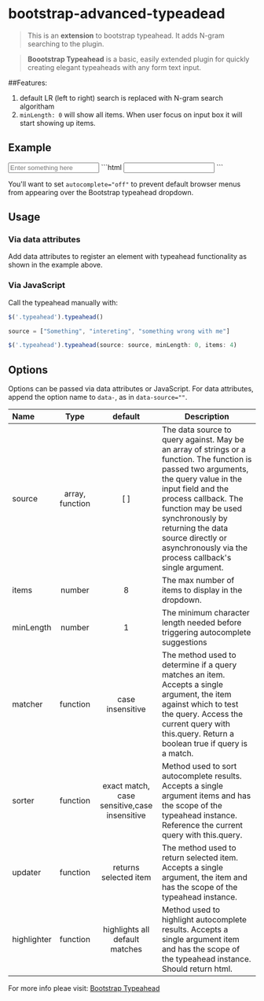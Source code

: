 bootstrap-advanced-typeadead
============================

>This is an **extension** to bootstrap typeahead. It adds N-gram searching to the plugin.

>**Boootstrap Typeahead** is a basic, easily extended plugin for quickly creating elegant typeaheads with any form text input.

##Features:

1. default LR (left to right) search is replaced with N-gram search algoritham
2. `minLength: 0` will show all items. When user focus on input box it will start showing up items.

## Example

<input type="text" data-provide="typeahead" placeholder="Enter something here">
```html
<input type="text" data-provide="typeahead">
```

You'll want to set `autocomplete="off"` to prevent default browser menus from appearing over the Bootstrap typeahead dropdown.
## Usage

### Via data attributes
Add data attributes to register an element with typeahead functionality as shown in the example above.

### Via JavaScript
Call the typeahead manually with:

```javascript
$('.typeahead').typeahead()
```
```javascript
source = ["Something", "intereting", "something wrong with me"]

$('.typeahead').typeahead(source: source, minLength: 0, items: 4)
```
## Options
Options can be passed via data attributes or JavaScript. For data attributes, append the option name to `data-`, as in `data-source=""`.


Name  | Type | default | Description
:---|:---:|:---:|---
source  |   array, function |   [ ] |   The data source to query against. May be an array of strings or a function. The function is passed two arguments, the query value in the input field and the process callback. The function may be used synchronously by returning the data source directly or asynchronously via the process callback's single argument.
items | number  | 8 | The max number of items to display in the dropdown.
minLength | number |  1 | The minimum character length needed before triggering autocomplete suggestions
matcher | function |  case insensitive |  The method used to determine if a query matches an item. Accepts a single argument, the item against which to test the query. Access the current query with this.query. Return a boolean true if query is a match.
sorter |  function |  exact match, case sensitive,case insensitive |  Method used to sort autocomplete results. Accepts a single argument items and has the scope of the typeahead instance. Reference the current query with this.query.
updater | function |  returns selected item | The method used to return selected item. Accepts a single argument, the item and has the scope of the typeahead instance.
highlighter | function| highlights all default matches |  Method used to highlight autocomplete results. Accepts a single argument item and has the scope of the typeahead instance. Should return html.

For more info pleae visit: [Bootstrap Typeahead](http://getbootstrap.com/2.3.2/javascript.html#typeahead)
